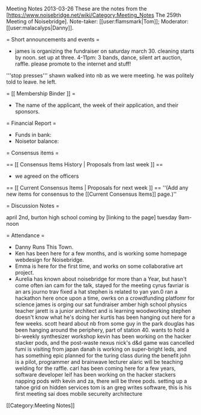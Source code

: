Meeting Notes 2013-03-26 
 These are the notes from the [https://www.noisebridge.net/wiki/Category:Meeting_Notes The 259th Meeting of Noisebridge]. Note-taker: [[user:flamsmark|Tom]]; Moderator: [[user:malacalyps|Danny]].

 
= Short announcements and events =
* james is organizing the fundraiser on saturday march 30. 
cleaning starts by noon. set up at three. 4-11pm: 3 bands, dance, silent art auction, raffle. please promote to the internet and stuff!

'''stop presses''' shawn walked into nb as we were meeting. he was politely told to leave. he left. 

= [[ Membership Binder ]] =
* The name of the applicant, the week of their application, and their sponsors.

= Financial Report =
* Funds in bank:
* Noisetor balance:

= Consensus items =

== [[ Consensus Items History | Proposals from last week ]] ==
* we agreed on the officers

== [[ Current Consensus Items | Proposals for next week ]] ==
''(Add any new items for consensus to the [[Current Consensus Items]] page.)''

= Discussion Notes =

april 2nd, burton high school coming by [linking to the page]
tuesday 9am-noon


= Attendance =
* Danny Runs This Town.
* Ken has been here for a few months, and is working some homepage webdesign for Noisebridge.
* Emma is here for the first time, and works on some collaborative art project.
* Aurelia has known about noisebridge for more than a Year, but hasn't come often
ian cam for the talk, stayed for the meeting
cyrus favriar is an ars journo
trav fixed a hat
stephen is related to yan
yan.0 ran a hackathon here once upon a time, owrks on a crowdfunding platfomr for science 
james is orging our sat fundraiser
amber high school physics teacher
jarett is a junior architect and is learning woodworking
stephen doesn't know what he's doing her
kurtis has been hanging out here for a few weeks. 
scott heard about nb from some guy in the park
douglas has been hanging around the periphery, part of station 40. wants to hold a bi-weekly synthesizer workshop
kevin has been working on the hacker stacker pods, and the post-waste nexus
nick's d&amp;d game was cancelled
fumi is visiting from japan
danah is working on super-bright leds, and has something epic planned for the turing class during the benefit
john is a pilot, programmer and brainwave lecturer
alaric will be teaching welding for the raffle.
carl has been coming here for a few years, software developer
leif has been working on the hacker stackers napping pods with kevin and za, there will be three pods. setting up a tahoe grid on hidden services
tom is an
greg writes software, this is his first meeting
sai does mobile secureity architecture


[[Category:Meeting Notes]]